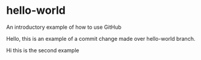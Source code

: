 # hello-world
An introductory example of how to use GitHub

Hello, this is an example of a commit change made over hello-world branch.

Hi this is the second example